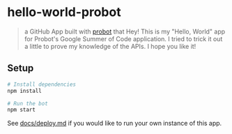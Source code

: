# hello-world-probot

> a GitHub App built with [probot](https://github.com/probot/probot) that 
Hey! This is my "Hello, World" app for Probot's Google Summer of Code application. I tried to trick it out a little to prove my knowledge of the APIs. I hope you like it!

## Setup

```sh
# Install dependencies
npm install

# Run the bot
npm start
```

See [docs/deploy.md](docs/deploy.md) if you would like to run your own instance of this app.
